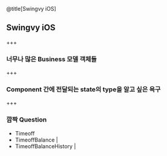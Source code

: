 @title[Swingvy iOS]
## Swingvy iOS

+++

### 너무나 많은 Business 모델 객체들

+++

### Component 간에 전달되는 state의 type을 알고 싶은 욕구

+++

### 깜짝 Question <br>
 - Timeoff
 - TimeoffBalance |
 - TimeoffBalanceHistory |